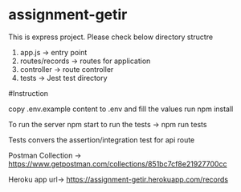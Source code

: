 # assignment-getir

This is express project. 
Please check below directory structre

1. app.js -> entry point
2. routes/records -> routes for application
3. controller -> route controller
4. tests -> Jest test directory

#Instruction

copy .env.example content to .env and fill the values
run npm install 

To run the server npm start
to run the tests -> npm run tests

Tests convers the assertion/integration test for api route

Postman Collection -> https://www.getpostman.com/collections/851bc7cf8e21927700cc

Heroku app url-> 
https://assignment-getir.herokuapp.com/records
